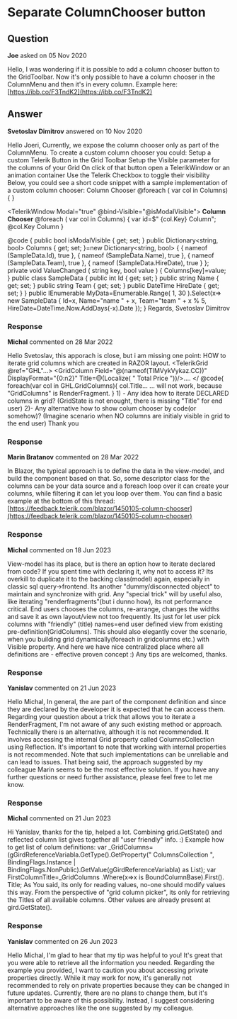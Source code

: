 # Separate ColumnChooser button

## Question

**Joe** asked on 05 Nov 2020

Hello, I was wondering if it is possible to add a column chooser button to the GridToolbar. Now it's only possible to have a column chooser in the ColumnMenu and then it's in every column. Example here: [https://ibb.co/F3TndK2](https://ibb.co/F3TndK2)

## Answer

**Svetoslav Dimitrov** answered on 10 Nov 2020

Hello Joeri, Currently, we expose the column chooser only as part of the ColumnMenu. To create a custom column chooser you could: Setup a custom Telerik Button in the Grid Toolbar Setup the Visible parameter for the columns of your Grid On click of that button open a TelerikWindow or an animation container Use the Telerik Checkbox to toggle their visibility Below, you could see a short code snippet with a sample implementation of a custom column chooser: <TelerikGrid Data="@MyData" Pageable="true" PageSize="10">
<GridToolBar>
<TelerikButton OnClick="@( _=> isModalVisible=true )">Column Chooser</TelerikButton>
</GridToolBar>
<GridColumns>
@foreach ( var col in Columns)
{
<GridColumn Field="@col.Key" Width="120px" Visible="@col.Value" />
}
</GridColumns>
</TelerikGrid>

<TelerikWindow Modal="true" @bind-Visible="@isModalVisible">
<WindowTitle>
<strong>Column Chooser</strong>
</WindowTitle>
<WindowContent>
@foreach ( var col in Columns)
{ var id=$" {col.Key} Column";
<TelerikCheckBox Value="@col.Value" ValueChanged="@((bool value)=> ValueChanged(col.Key, value))" Id="@id"></TelerikCheckBox>
<label for="@id">@col.Key Column</label>
}
</WindowContent>
<WindowActions>
<WindowAction Name="Minimize" />
<WindowAction Name="Maximize" />
<WindowAction Name="Close" />
</WindowActions>
</TelerikWindow>

@code { public bool isModalVisible { get; set; } public Dictionary<string, bool> Columns { get; set; }=new Dictionary<string, bool>
{
{ nameof (SampleData.Id), true },
{ nameof (SampleData.Name), true },
{ nameof (SampleData.Team), true },
{ nameof (SampleData.HireDate), true }
}; private void ValueChanged ( string key, bool value ) {
Columns[key]=value;
} public class SampleData { public int Id { get; set; } public string Name { get; set; } public string Team { get; set; } public DateTime HireDate { get; set; }
} public IEnumerable<SampleData> MyData=Enumerable.Range( 1, 30 ).Select(x=> new SampleData
{
Id=x,
Name="name " + x,
Team="team " + x % 5,
HireDate=DateTime.Now.AddDays(-x).Date
});
} Regards, Svetoslav Dimitrov

### Response

**Michal** commented on 28 Mar 2022

Hello Svetoslav, this apporach is close, but i am missing one point: HOW to iterate grid columns which are created in RAZOR layout. <TelerikGrid @ref="GHL"...> <GridColumns> <GridColumn Field="@(nameof(TIMVykVykaz.CC))" DisplayFormat="{0:n2}" Title=@(Localize( " Total Price "))/>....
</<GridColumns> @code{
foreach(var col in GHL.GridColumns){
col.Title...
... will not work, because "GridColumns" is RenderFragment.
} 1) - Any idea how to iterate DECLARED columns in grid? (GridState is not enought, there is missing "Title" for end user) 2)- Any alternative how to show colum chooser by code(or somehow)? (Imagine scenario when NO columns are initialy visible in grid to the end user) Thank you

### Response

**Marin Bratanov** commented on 28 Mar 2022

In Blazor, the typical approach is to define the data in the view-model, and build the component based on that. So, some descriptor class for the columns can be your data source and a foreach loop over it can create your columns, while filtering it can let you loop over them. You can find a basic example at the bottom of this thread: [https://feedback.telerik.com/blazor/1450105-column-chooser](https://feedback.telerik.com/blazor/1450105-column-chooser)

### Response

**Michal** commented on 18 Jun 2023

View-model has its place, but is there an option how to iterate declared <GridColumns> from code? If you spent time with declaring it, why not to access it? Its overkill to duplicate it to the backing class(model) again, especially in classic sql query->frontend. Its another "dummy/disconnected object" to maintain and synchronize with grid. Any "special trick" will by useful also, like iterating "renderfragments"(but i dunno how), its not performance critical. End users chooses the columns, re-arrange, changes the widths and save it as own layout/view not too frequently. Its just for let user pick columns with "friendly" (title) names=end user defined view from existing pre-definition(GridColumns). This should also elegantly cover the scenario, when you building grid dynamically(foreach in gridcolumns etc.) with Visible property. And here we have nice centralized place where all definitions are - effective proven concept :) Any tips are welcomed, thanks.

### Response

**Yanislav** commented on 21 Jun 2023

Hello Michal, In general, the <GridColumns> are part of the component definition and since they are declared by the developer it is expected that he can access them. Regarding your question about a trick that allows you to iterate a RenderFragment, I'm not aware of any such existing method or approach. Technically there is an alternative, although it is not recommended. It involves accessing the internal Grid property called ColumnsCollection using Reflection. It's important to note that working with internal properties is not recommended. Note that such implementations can be unreliable and can lead to issues. That being said, the approach suggested by my colleague Marin seems to be the most effective solution. If you have any further questions or need further assistance, please feel free to let me know.

### Response

**Michal** commented on 21 Jun 2023

Hi Yanislav, thanks for the tip, helped a lot. Combining grid.GetState() and reflected column list gives together all "user friendly" info. :) Example how to get list of colum definitions: var _GridColumns=(gGirdReferenceVariabla.GetType().GetProperty(" ColumnsCollection ", BindingFlags.Instance | BindingFlags.NonPublic).GetValue(gGirdReferenceVariabla) as List<IColumn>); var FirstColumnTitle=_GridColumns .Where(x=>x is BoundColumnBase).First(). Title; As You said, its only for reading values, no-one should modify values this way. From the perspective of "grid column picker", its only for retrieving the Titles of all available columns. Other values are already present at gird.GetState().

### Response

**Yanislav** commented on 26 Jun 2023

Hello Michal, I'm glad to hear that my tip was helpful to you! It's great that you were able to retrieve all the information you needed. Regarding the example you provided, I want to caution you about accessing private properties directly. While it may work for now, it's generally not recommended to rely on private properties because they can be changed in future updates. Currently, there are no plans to change them, but it's important to be aware of this possibility. Instead, I suggest considering alternative approaches like the one suggested by my colleague.
